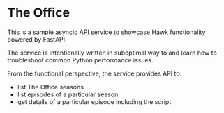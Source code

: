 # The Office

This is a sample asyncio API service to showcase Hawk functionality powered by FastAPI.

The service is intentionally written in suboptimal way to and learn how to troubleshoot common Python performance issues.

From the functional perspective, the service provides API to:

- list The Office seasons
- list episodes of a particular season
- get details of a particular episode including the script
